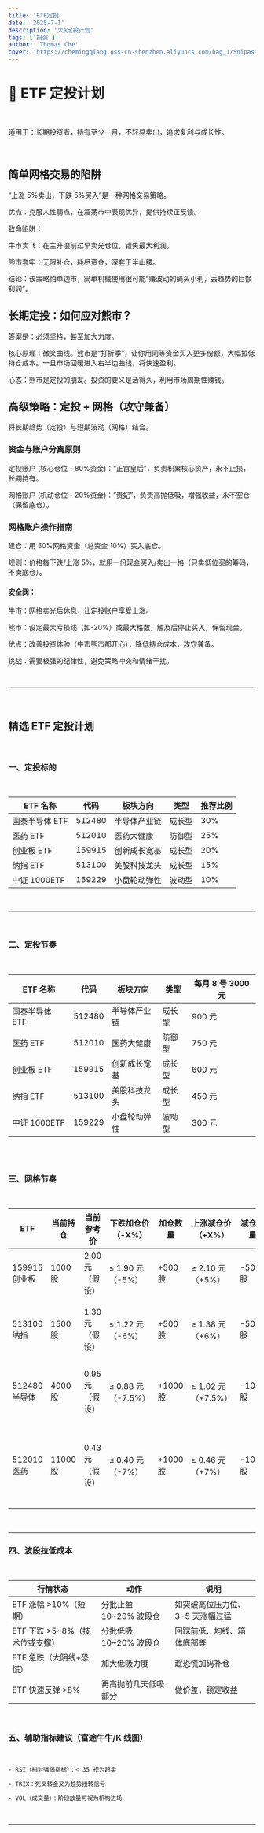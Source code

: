 ```yaml
---
title: 'ETF定投'
date: '2025-7-1'
description: '大a定投计划'
tags: ['投资']
author: 'Thomas Che'
cover: 'https://chemingqiang.oss-cn-shenzhen.aliyuncs.com/bag_1/Snipaste_2025-06-30_21-47-09.png'
---
```


# 🧾 ETF 定投计划

</br>

适用于：长期投资者，持有至少一月，不轻易卖出，追求复利与成长性。

</br>

## 简单网格交易的陷阱

“上涨 5%卖出，下跌 5%买入”是一种网格交易策略。

优点：克服人性弱点，在震荡市中表现优异，提供持续正反馈。

致命陷阱：

牛市卖飞：在主升浪前过早卖光仓位，错失最大利润。

熊市套牢：无限补仓，耗尽资金，深套于半山腰。

结论：该策略怕单边市，简单机械使用很可能“赚波动的蝇头小利，丢趋势的巨额利润”。

## 长期定投：如何应对熊市？

答案是：必须坚持，甚至加大力度。

核心原理：微笑曲线。熊市是“打折季”，让你用同等资金买入更多份额，大幅拉低持仓成本。一旦市场回暖进入右半边曲线，将快速盈利。

心态：熊市是定投的朋友。投资的要义是活得久，利用市场周期性赚钱。

## 高级策略：定投 + 网格（攻守兼备）

将长期趋势（定投）与短期波动（网格）结合。

### 资金与账户分离原则

定投账户 (核心仓位 - 80%资金)：“正宫皇后”，负责积累核心资产，永不止损，长期持有。

网格账户 (机动仓位 - 20%资金)：“贵妃”，负责高抛低吸，增强收益，永不空仓（保留底仓）。

### 网格账户操作指南

建仓：用 50%网格资金（总资金 10%）买入底仓。

规则：价格每下跌/上涨 5%，就用一份现金买入/卖出一格（只卖低位买的筹码，不卖底仓）。

#### 安全阀：

牛市：网格卖光后休息，让定投账户享受上涨。

熊市：设定最大亏损线（如-20%）或最大格数，触及后停止买入，保留现金。

优点：改善投资体验（牛市熊市都开心），降低持仓成本，攻守兼备。

挑战：需要极强的纪律性，避免策略冲突和情绪干扰。

</br>

---

</br>

## 精选 ETF 定投计划

</br>

### 一、定投标的

</br>

| ETF 名称       | 代码   | 板块方向     | 类型   | 推荐比例 |
| -------------- | ------ | ------------ | ------ | -------- |
| 国泰半导体 ETF | 512480 | 半导体产业链 | 成长型 | 30%      |
| 医药 ETF       | 512010 | 医药大健康   | 防御型 | 25%      |
| 创业板 ETF     | 159915 | 创新成长宽基 | 成长型 | 20%      |
| 纳指 ETF       | 513100 | 美股科技龙头 | 成长型 | 15%      |
| 中证 1000ETF   | 159229 | 小盘轮动弹性 | 波动型 | 10%      |

</br>

---

</br>

### 二、定投节奏

</br>

| ETF 名称       | 代码   | 板块方向     | 类型   | 每月 8 号 3000 元 |
| -------------- | ------ | ------------ | ------ | ----------------- |
| 国泰半导体 ETF | 512480 | 半导体产业链 | 成长型 | 900 元            |
| 医药 ETF       | 512010 | 医药大健康   | 防御型 | 750 元            |
| 创业板 ETF     | 159915 | 创新成长宽基 | 成长型 | 600 元            |
| 纳指 ETF       | 513100 | 美股科技龙头 | 成长型 | 450 元            |
| 中证 1000ETF   | 159229 | 小盘轮动弹性 | 波动型 | 300 元            |

</br>
</br>

### 三、网格节奏

</br>

| ETF           | 当前持仓 | 当前参考价      | 下跌加仓价（-X%）  | 加仓数量 | 上涨减仓价（+X%）  | 减仓数量 | 网格间距 | 说明                     |
| ------------- | -------- | --------------- | ------------------ | -------- | ------------------ | -------- | -------- | ------------------------ |
| 159915 创业板 | 1000 股  | 2.00 元（假设） | ≤ 1.90 元（-5%）   | +500 股  | ≥ 2.10 元（+5%）   | -500 股  | ±5%      | 宽震荡横盘适配           |
| 513100 纳指   | 1500 股  | 1.30 元（假设） | ≤ 1.22 元（-6%）   | +500 股  | ≥ 1.38 元（+6%）   | -500 股  | ±6%      | 美股波动大，适合宽格     |
| 512480 半导体 | 4000 股  | 0.95 元（假设） | ≤ 0.88 元（-7.5%） | +1000 股 | ≥ 1.02 元（+7.5%） | -1000 股 | ±7.5%    | 行业高波动，拉大网格     |
| 512010 医药   | 11000 股 | 0.43 元（假设） | ≤ 0.40 元（-7%）   | +1000 股 | ≥ 0.46 元（+7%）   | -1000 股 | ±7%      | 医药筑底收集，低频大网格 |

</br>

---

### 四、波段拉低成本

</br>

| 行情状态                        | 动作                    | 说明                             |
| ------------------------------- | ----------------------- | -------------------------------- |
| ETF 涨幅 >10%（短期）           | 分批止盈 10\~20% 波段仓 | 如突破高位压力位、3-5 天涨幅过猛 |
| ETF 下跌 >5\~8%（技术位或支撑） | 分批低吸 10\~20% 波段仓 | 回踩前低、均线、箱体底部等       |
| ETF 急跌（大阴线+恐慌）         | 加大低吸力度            | 趁恐慌加码补仓                   |
| ETF 快速反弹 >8%                | 再高抛前几天低吸部分    | 做价差，锁定收益                 |

</br>

### 五、辅助指标建议（富途牛牛/K 线图）

</br>

```bash
- RSI（相对强弱指标）：< 35 视为超卖

- TRIX：死叉转金叉为趋势扭转信号

- VOL（成交量）：阶段放量可视为机构进场

```

</br>

---

</br>

</br>

</br>
